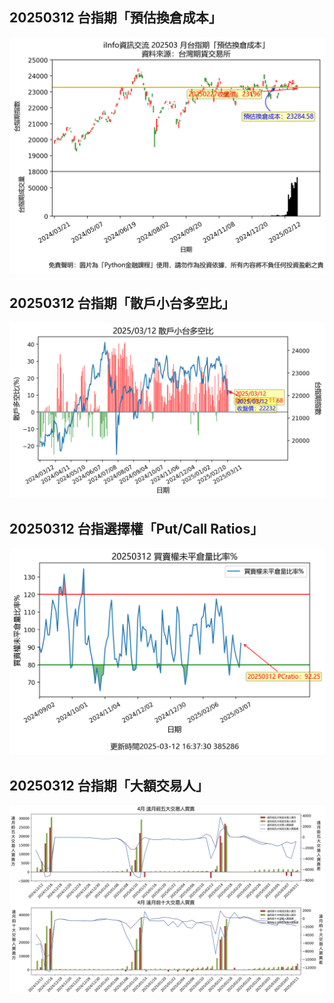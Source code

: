## 20250312 台指期「預估換倉成本」
![](images/txfcost.png)

## 20250312 台指期「散戶小台多空比」
![](images/bbiri.png)

## 20250312 台指選擇權「Put/Call Ratios」
![](images/pcratio.png)

## 20250312 台指期「大額交易人」
![](images/blocktrade.png)

